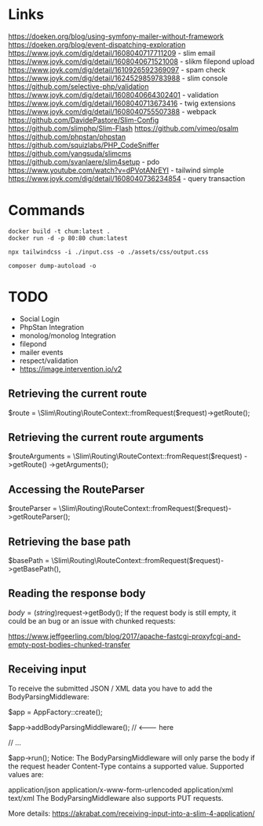 # Links
https://doeken.org/blog/using-symfony-mailer-without-framework
https://doeken.org/blog/event-dispatching-exploration
https://www.joyk.com/dig/detail/1608040717711209 - slim email
https://www.joyk.com/dig/detail/1608040671521008 - slikm filepond upload
https://www.joyk.com/dig/detail/1610926592369097 - spam check
https://www.joyk.com/dig/detail/1624529859783988 - slim console
https://github.com/selective-php/validation
https://www.joyk.com/dig/detail/1608040664302401 - validation
https://www.joyk.com/dig/detail/1608040713673416 - twig extensions
https://www.joyk.com/dig/detail/1608040755507388 - webpack
https://github.com/DavidePastore/Slim-Config
https://github.com/slimphp/Slim-Flash
https://github.com/vimeo/psalm
https://github.com/phpstan/phpstan
https://github.com/squizlabs/PHP_CodeSniffer
https://github.com/yangsuda/slimcms
https://github.com/svanlaere/slim4setup - pdo
https://www.youtube.com/watch?v=dPVotANrEYI - tailwind simple
https://www.joyk.com/dig/detail/1608040736234854 - query transaction

# Commands

```
docker build -t chum:latest .
docker run -d -p 80:80 chum:latest
```

```
npx tailwindcss -i ./input.css -o ./assets/css/output.css
```

```
composer dump-autoload -o
```

# TODO

- Social Login
- PhpStan Integration
- monolog/monolog Integration
- filepond
- mailer events
- respect/validation
- https://image.intervention.io/v2

## Retrieving the current route

$route = \Slim\Routing\RouteContext::fromRequest($request)->getRoute();

## Retrieving the current route arguments
$routeArguments = \Slim\Routing\RouteContext::fromRequest($request)
    ->getRoute()
    ->getArguments();

## Accessing the RouteParser
$routeParser = \Slim\Routing\RouteContext::fromRequest($request)->getRouteParser();

## Retrieving the base path
$basePath = \Slim\Routing\RouteContext::fromRequest($request)->getBasePath(),

## Reading the response body
$body = (string)$request->getBody();
If the request body is still empty, it could be an bug or an issue with chunked requests:

https://www.jeffgeerling.com/blog/2017/apache-fastcgi-proxyfcgi-and-empty-post-bodies-chunked-transfer

## Receiving input
To receive the submitted JSON / XML data you have to add the BodyParsingMiddleware:

$app = AppFactory::create();

$app->addBodyParsingMiddleware(); // <--- here

// ...

$app->run();
Notice: The BodyParsingMiddleware will only parse the body if the request header Content-Type contains a supported value. Supported values are:

application/json
application/x-www-form-urlencoded
application/xml
text/xml
The BodyParsingMiddleware also supports PUT requests.

More details: https://akrabat.com/receiving-input-into-a-slim-4-application/